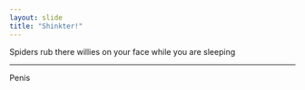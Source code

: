 ```yaml
---
layout: slide
title: "Shinkter!"
---
```

Spiders rub there willies on your face while you are sleeping 

---
Penis
